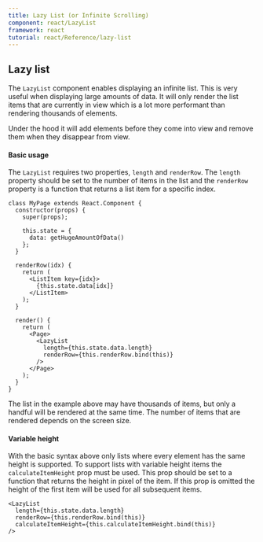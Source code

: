 ```yaml
---
title: Lazy List (or Infinite Scrolling)
component: react/LazyList
framework: react
tutorial: react/Reference/lazy-list 
---
```


## Lazy list

The `LazyList` component enables displaying an infinite list. This is very useful when displaying large amounts of data. It will only render the list items that are currently in view which is a lot more performant than rendering thousands of elements.

Under the hood it will add elements before they come into view and remove them when they disappear from view.

#### Basic usage

The `LazyList` requires two properties, `length` and `renderRow`. The `length` property should be set to the number of items in the list and the `renderRow` property is a function that returns a list item for a specific index.

```
class MyPage extends React.Component {
  constructor(props) {
    super(props);

    this.state = {
      data: getHugeAmountOfData()
    };
  }

  renderRow(idx) {
    return (
      <ListItem key={idx}>
        {this.state.data[idx]}
      </ListItem>
    );
  }

  render() {
    return (
      <Page>
        <LazyList
          length={this.state.data.length}
          renderRow={this.renderRow.bind(this)}
        />
      </Page>
    );
  }
}
```

The list in the example above may have thousands of items, but only a handful will be rendered at the same time. The number of items that are rendered depends on the screen size.

#### Variable height

With the basic syntax above only lists where every element has the same height is supported. To support lists with variable height items the `calculateItemHeight` prop must be used. This prop should be set to a function that returns the height in pixel of the item. If this prop is omitted the height of the first item will be used for all subsequent items.

```
<LazyList
  length={this.state.data.length}
  renderRow={this.renderRow.bind(this)}
  calculateItemHeight={this.calculateItemHeight.bind(this)}
/>
```
